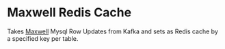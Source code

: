 # Maxwell Redis Cache

Takes [Maxwell](http://maxwells-daemon.io/) Mysql Row Updates from Kafka and sets as Redis cache by a specified key per table.

